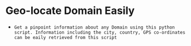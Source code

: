 # Geo-locate Domain Easily
- `Get a pinpoint information about any Domain using this python script. Information including the city, country, GPS co-ordinates can be eaily retrieved from this script`
	